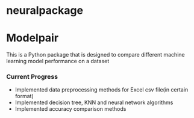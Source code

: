 # neuralpackage
# Modelpair

This is a Python package that is designed to compare different machine learning model performance on a dataset

### Current Progress
* Implemented data preprocessing methods for Excel csv file(in certain format)
* Implemented decision tree, KNN and neural network algorithms
* Implemented accuracy comparison methods


